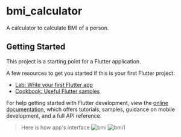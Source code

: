 # bmi_calculator

A calculator to calculate BMI of a person.

## Getting Started

This project is a starting point for a Flutter application.

A few resources to get you started if this is your first Flutter project:

- [Lab: Write your first Flutter app](https://docs.flutter.dev/get-started/codelab)
- [Cookbook: Useful Flutter samples](https://docs.flutter.dev/cookbook)

For help getting started with Flutter development, view the
[online documentation](https://docs.flutter.dev/), which offers tutorials,
samples, guidance on mobile development, and a full API reference.

> Here is how app's interface
![bmi](https://user-images.githubusercontent.com/62396023/178946201-0da32ddc-d958-4423-b57d-922fe55bcab6.jpg)
![bmi1](https://user-images.githubusercontent.com/62396023/178946295-77ab5109-501a-40ee-a632-fa48a37ecc3c.jpg)
